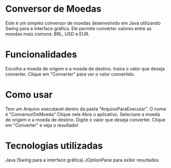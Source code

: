 # Conversor de Moedas
Este é um simples conversor de moedas desenvolvido em Java utilizando Swing para a interface gráfica. Ele permite converter valores entre as moedas mais comuns: BRL, USD e EUR.

# Funcionalidades
Escolha a moeda de origem e a moeda de destino. Insira o valor que deseja converter. Clique em "Converter" para ver o valor convertido.

# Como usar
Tem um Arquivo executavel dentro da pasta "ArquivoParaExecutar".
O nome é "ConversorDeMoeda"
Clique nele
Abra o aplicativo. Selecione a moeda de origem e a moeda de destino. Digite o valor que deseja converter. Clique em "Converter" e veja o resultado!
# Tecnologias utilizadas
Java (Swing para a interface gráfica) JOptionPane para exibir resultados
